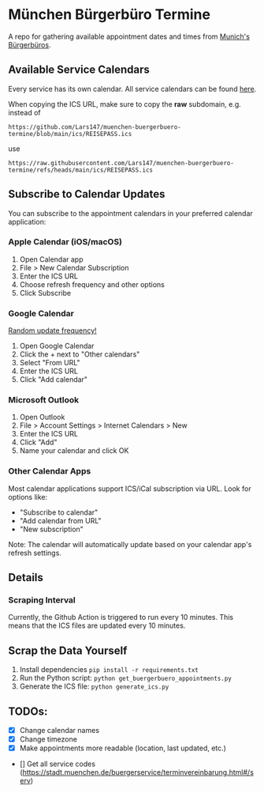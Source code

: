 # München Bürgerbüro Termine
A repo for gathering available appointment dates and times from [Munich's Bürgerbüros](https://stadt.muenchen.de/buergerservice/terminvereinbarung.html#/services/1063453).

## Available Service Calendars
Every service has its own calendar. All service calendars can be found [here](https://github.com/Lars147/muenchen-buergerbuero-termine/tree/main/ics).

When copying the ICS URL, make sure to copy the **raw** subdomain, e.g. instead of

```
https://github.com/Lars147/muenchen-buergerbuero-termine/blob/main/ics/REISEPASS.ics
```
use
```
https://raw.githubusercontent.com/Lars147/muenchen-buergerbuero-termine/refs/heads/main/ics/REISEPASS.ics
```

## Subscribe to Calendar Updates
You can subscribe to the appointment calendars in your preferred calendar application:

### Apple Calendar (iOS/macOS)
1. Open Calendar app
2. File > New Calendar Subscription
3. Enter the ICS URL
4. Choose refresh frequency and other options
5. Click Subscribe

### Google Calendar
[Random update frequency!](https://gist.github.com/gene1wood/02ed0d36f62d791518e452f55344240d)
1. Open Google Calendar
2. Click the + next to "Other calendars"
3. Select "From URL"
4. Enter the ICS URL
5. Click "Add calendar"

### Microsoft Outlook
1. Open Outlook
2. File > Account Settings > Internet Calendars > New
3. Enter the ICS URL
4. Click "Add"
5. Name your calendar and click OK

### Other Calendar Apps
Most calendar applications support ICS/iCal subscription via URL. Look for options like:
- "Subscribe to calendar"
- "Add calendar from URL"
- "New subscription"

Note: The calendar will automatically update based on your calendar app's refresh settings.

## Details
### Scraping Interval
Currently, the Github Action is triggered to run every 10 minutes. This means that the ICS files are updated every 10 minutes.

## Scrap the Data Yourself
1. Install dependencies `pip install -r requirements.txt`
2. Run the Python script: `python get_buergerbuero_appointments.py`
3. Generate the ICS file: `python generate_ics.py`

## TODOs:
- [x] Change calendar names
- [x] Change timezone
- [x] Make appointments more readable (location, last updated, etc.)
- [] Get all service codes (https://stadt.muenchen.de/buergerservice/terminvereinbarung.html#/serv)
